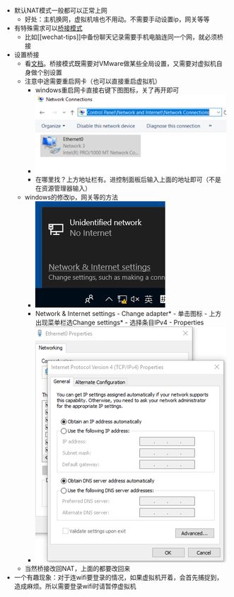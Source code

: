 - 默认NAT模式一般都可以正常上网
  - 好处：主机换网，虚拟机啥也不用动。不需要手动设置ip，网关等等
- 有特殊需求可以[桥接模式](https://blog.csdn.net/qq_47354826/article/details/114888325?msclkid=9e162e53cf2c11ecac94f73dfa045b8c)
  - 比如[[wechat-tips]]中备份聊天记录需要手机电脑连同一个网，就必须桥接
- 设置桥接
  - 看[文档](https://blog.csdn.net/qq_47354826/article/details/114888325?msclkid=9e162e53cf2c11ecac94f73dfa045b8c)。桥接模式既需要对VMware做某些全局设置，又需要对虚拟机自身做个别设置
  - 注意中途需要重启网卡（也可以直接重启虚拟机）
    - windows重启网卡直接右键下图图标，关了再开即可
    - ![](network-reboot-card.png)
    - 在哪里找？上方地址栏有。进控制面板后输入上面的地址即可（不是在资源管理器输入）
  - windows的修改ip，网关等的方法
    - ![](network-config-0.png)
    - Network & Internet settings - Change adapter* - 单击图标 - 上方出现菜单栏选Change settings* - 选择条目IPv4 - Properties
    - ![](network-config-1.png)
  - 当然桥接改回NAT，上面的都要改回来
- 一个有趣现象：对于连wifi要登录的情况，如果虚拟机开着，会首先捕捉到，造成麻烦。所以需要登录wifi时请暂停虚拟机
